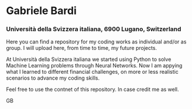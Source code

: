 # Gabriele Bardi
### Università della Svizzera italiana, 6900 Lugano, Switzerland

Here you can find a repository for my coding works as individual and/or as group.
I will upload here, from time to time, my future projects.

At Università della Svizzera italiana we started using Python to solve Machine Learning problems through Neural Networks.
Now I am appying what I learned to different financial challenges, on more or less realistic scenarios to advance my coding skills.

Feel free to use the contnet of this repository. 
In case credit me as well.

GB
